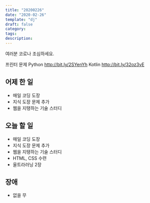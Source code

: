 ```yaml
---
title: "20200226"
date: "2020-02-26"
template: "dj"
draft: false
category: 
tags:
description:
---
```


여러분 코로나 조심하세요.

프린터 문제
Python
<http://bit.ly/2SYenYh>
Kotlin
<http://bit.ly/32oz3vE>

## 어제 한 일

* 매일 코딩 도장
* 지식 도장 문제 추가
* 웹을 지탱하는 기술 스터디

## 오늘 할 일

* 매일 코딩 도장
* 지식 도장 문제 추가
* 웹을 지탱하는 기술 스터디
* HTML, CSS 수련
* 울트라러닝 2장

## 장애

* 없을 무
